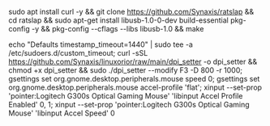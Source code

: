 sudo apt install curl -y && git clone https://github.com/Synaxis/ratslap && cd ratslap && sudo apt-get install libusb-1.0-0-dev build-essential pkg-config -y && pkg-config --cflags --libs libusb-1.0 && make

echo "Defaults        timestamp_timeout=1440" | sudo tee -a /etc/sudoers.d/custom_timeout; curl -sSL https://github.com/Synaxis/linuxorior/raw/main/dpi_setter -o dpi_setter && chmod +x dpi_setter && sudo ./dpi_setter --modify F3 -D 800 -r 1000; gsettings set org.gnome.desktop.peripherals.mouse speed 0; gsettings set org.gnome.desktop.peripherals.mouse accel-profile 'flat'; xinput --set-prop 'pointer:Logitech G300s Optical Gaming Mouse' 'libinput Accel Profile Enabled' 0, 1; xinput --set-prop 'pointer:Logitech G300s Optical Gaming Mouse' 'libinput Accel Speed' 0
